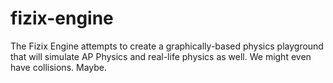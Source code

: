 # fizix-engine
The Fizix Engine attempts to create a graphically-based physics playground that will simulate AP Physics and real-life physics as well. We might even have collisions. Maybe.
